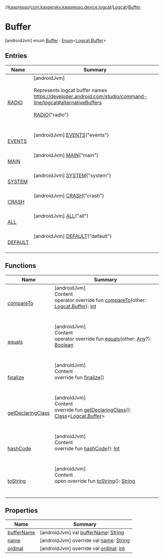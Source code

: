 //[kaspresso](../../../index.md)/[com.kaspersky.kaspresso.device.logcat](../../index.md)/[Logcat](../index.md)/[Buffer](index.md)



# Buffer  
 [androidJvm] enum [Buffer](index.md) : [Enum](https://kotlinlang.org/api/latest/jvm/stdlib/kotlin/-enum/index.html)<[Logcat.Buffer](index.md)>    


## Entries  
  
|  Name|  Summary| 
|---|---|
| [RADIO](-r-a-d-i-o/index.md)|  [androidJvm] <br><br>Represents logcat buffer names https://developer.android.com/studio/command-line/logcat#alternativeBuffers<br><br>[RADIO](-r-a-d-i-o/index.md)("radio")  <br>  <br>   <br>
| [EVENTS](-e-v-e-n-t-s/index.md)|  [androidJvm] [EVENTS](-e-v-e-n-t-s/index.md)("events")  <br>  <br>   <br>
| [MAIN](-m-a-i-n/index.md)|  [androidJvm] [MAIN](-m-a-i-n/index.md)("main")  <br>  <br>   <br>
| [SYSTEM](-s-y-s-t-e-m/index.md)|  [androidJvm] [SYSTEM](-s-y-s-t-e-m/index.md)("system")  <br>  <br>   <br>
| [CRASH](-c-r-a-s-h/index.md)|  [androidJvm] [CRASH](-c-r-a-s-h/index.md)("crash")  <br>  <br>   <br>
| [ALL](-a-l-l/index.md)|  [androidJvm] [ALL](-a-l-l/index.md)("all")  <br>  <br>   <br>
| [DEFAULT](-d-e-f-a-u-l-t/index.md)|  [androidJvm] [DEFAULT](-d-e-f-a-u-l-t/index.md)("default")  <br>  <br>   <br>


## Functions  
  
|  Name|  Summary| 
|---|---|
| [compareTo](https://kotlinlang.org/api/latest/jvm/stdlib/kotlin/-enum/compare-to.html)| [androidJvm]  <br>Content  <br>operator override fun [compareTo](https://kotlinlang.org/api/latest/jvm/stdlib/kotlin/-enum/compare-to.html)(other: [Logcat.Buffer](index.md)): [Int](https://kotlinlang.org/api/latest/jvm/stdlib/kotlin/-int/index.html)  <br><br><br>
| [equals](https://kotlinlang.org/api/latest/jvm/stdlib/kotlin/-enum/equals.html)| [androidJvm]  <br>Content  <br>operator override fun [equals](https://kotlinlang.org/api/latest/jvm/stdlib/kotlin/-enum/equals.html)(other: [Any](https://kotlinlang.org/api/latest/jvm/stdlib/kotlin/-any/index.html)?): [Boolean](https://kotlinlang.org/api/latest/jvm/stdlib/kotlin/-boolean/index.html)  <br><br><br>
| [finalize](https://kotlinlang.org/api/latest/jvm/stdlib/kotlin/-enum/finalize.html)| [androidJvm]  <br>Content  <br>override fun [finalize](https://kotlinlang.org/api/latest/jvm/stdlib/kotlin/-enum/finalize.html)()  <br><br><br>
| [getDeclaringClass](https://kotlinlang.org/api/latest/jvm/stdlib/kotlin/-enum/get-declaring-class.html)| [androidJvm]  <br>Content  <br>override fun [getDeclaringClass](https://kotlinlang.org/api/latest/jvm/stdlib/kotlin/-enum/get-declaring-class.html)(): [Class](https://developer.android.com/reference/kotlin/java/lang/Class.html)<[Logcat.Buffer](index.md)>  <br><br><br>
| [hashCode](https://kotlinlang.org/api/latest/jvm/stdlib/kotlin/-enum/hash-code.html)| [androidJvm]  <br>Content  <br>override fun [hashCode](https://kotlinlang.org/api/latest/jvm/stdlib/kotlin/-enum/hash-code.html)(): [Int](https://kotlinlang.org/api/latest/jvm/stdlib/kotlin/-int/index.html)  <br><br><br>
| [toString](https://kotlinlang.org/api/latest/jvm/stdlib/kotlin/-enum/to-string.html)| [androidJvm]  <br>Content  <br>open override fun [toString](https://kotlinlang.org/api/latest/jvm/stdlib/kotlin/-enum/to-string.html)(): [String](https://kotlinlang.org/api/latest/jvm/stdlib/kotlin/-string/index.html)  <br><br><br>


## Properties  
  
|  Name|  Summary| 
|---|---|
| [bufferName](index.md#com.kaspersky.kaspresso.device.logcat/Logcat.Buffer/bufferName/#/PointingToDeclaration/)|  [androidJvm] val [bufferName](index.md#com.kaspersky.kaspresso.device.logcat/Logcat.Buffer/bufferName/#/PointingToDeclaration/): [String](https://kotlinlang.org/api/latest/jvm/stdlib/kotlin/-string/index.html)   <br>
| [name](index.md#com.kaspersky.kaspresso.device.logcat/Logcat.Buffer/name/#/PointingToDeclaration/)|  [androidJvm] override val [name](index.md#com.kaspersky.kaspresso.device.logcat/Logcat.Buffer/name/#/PointingToDeclaration/): [String](https://kotlinlang.org/api/latest/jvm/stdlib/kotlin/-string/index.html)   <br>
| [ordinal](index.md#com.kaspersky.kaspresso.device.logcat/Logcat.Buffer/ordinal/#/PointingToDeclaration/)|  [androidJvm] override val [ordinal](index.md#com.kaspersky.kaspresso.device.logcat/Logcat.Buffer/ordinal/#/PointingToDeclaration/): [Int](https://kotlinlang.org/api/latest/jvm/stdlib/kotlin/-int/index.html)   <br>

